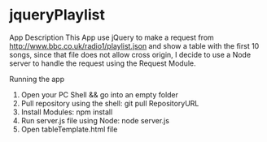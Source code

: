 # jqueryPlaylist

App Description
  This App use jQuery to make a request from http://www.bbc.co.uk/radio1/playlist.json and show a table with
  the first 10 songs, since that file does not allow cross origin, I decide to use a Node server to handle 
  the request using the Request Module.

Running the app
  1. Open your PC Shell && go into an empty folder
  2. Pull repository using the shell: git pull RepositoryURL
  3. Install Modules: npm install
  4. Run server.js file using Node: node server.js
  5. Open tableTemplate.html file
  
